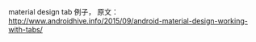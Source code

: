 material design tab 例子，
原文：http://www.androidhive.info/2015/09/android-material-design-working-with-tabs/ 
